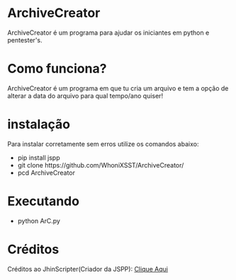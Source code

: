 # ArchiveCreator

ArchiveCreator é um programa para ajudar os iniciantes em python e pentester's.

# Como funciona?

ArchiveCreator é um programa em que tu cria um arquivo e tem a opção de alterar a data do arquivo para qual tempo/ano quiser!

# instalação

Para instalar corretamente sem erros utilize os comandos abaixo:

<ul>
  <li>pip install jspp</li>
  <li>git clone https://github.com/WhoniXSST/ArchiveCreator/</li>
  <li>pcd ArchiveCreator</li>
</ul>

# Executando

<ul>
  <li>python ArC.py</li>
</ul>

# Créditos

Créditos ao JhinScripter(Criador da JSPP): <a href="http://github.com/JhinScripter/jspp" title="GitHub do JSPP PKG">Clique Aqui</a>
